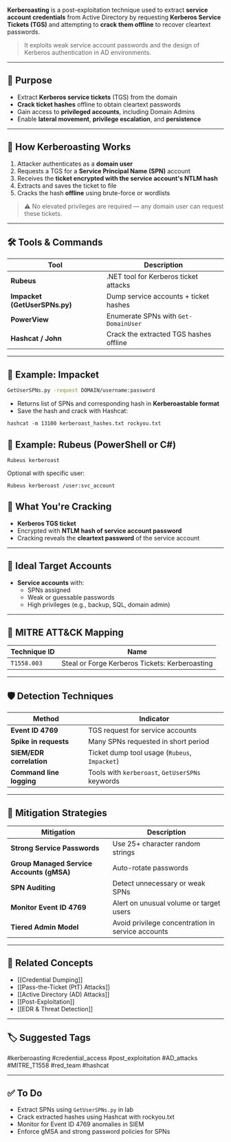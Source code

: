 **Kerberoasting** is a post-exploitation technique used to extract **service account credentials** from Active Directory by requesting **Kerberos Service Tickets (TGS)** and attempting to **crack them offline** to recover cleartext passwords.

> It exploits weak service account passwords and the design of Kerberos authentication in AD environments.

---

## 🎯 Purpose

- Extract **Kerberos service tickets** (TGS) from the domain
- **Crack ticket hashes** offline to obtain cleartext passwords
- Gain access to **privileged accounts**, including Domain Admins
- Enable **lateral movement**, **privilege escalation**, and **persistence**

---

## 🧱 How Kerberoasting Works

1. Attacker authenticates as a **domain user**
2. Requests a TGS for a **Service Principal Name (SPN)** account
3. Receives the **ticket encrypted with the service account's NTLM hash**
4. Extracts and saves the ticket to file
5. Cracks the hash **offline** using brute-force or wordlists

> ⚠️ No elevated privileges are required — any domain user can request these tickets.

---

## 🛠 Tools & Commands

| Tool                  | Description                                  |
|-----------------------|----------------------------------------------|
| **Rubeus**            | .NET tool for Kerberos ticket attacks         |
| **Impacket (GetUserSPNs.py)** | Dump service accounts + ticket hashes |
| **PowerView**         | Enumerate SPNs with `Get-DomainUser`         |
| **Hashcat / John**    | Crack the extracted TGS hashes offline       |

---

## 📘 Example: Impacket

```bash
GetUserSPNs.py -request DOMAIN/username:password
```

- Returns list of SPNs and corresponding hash in **Kerberoastable format**
- Save the hash and crack with Hashcat:

```
hashcat -m 13100 kerberoast_hashes.txt rockyou.txt
```

## 📘 Example: Rubeus (PowerShell or C#)

```
Rubeus kerberoast
```

Optional with specific user:

```
Rubeus kerberoast /user:svc_account
```

## 🔑 What You're Cracking

- **Kerberos TGS ticket**
- Encrypted with **NTLM hash of service account password**
- Cracking reveals the **cleartext password** of the service account

---

## 🧠 Ideal Target Accounts

- **Service accounts** with:
    - SPNs assigned
    - Weak or guessable passwords
    - High privileges (e.g., backup, SQL, domain admin)

---

## 🧠 MITRE ATT&CK Mapping

|Technique ID|Name|
|---|---|
|`T1558.003`|Steal or Forge Kerberos Tickets: Kerberoasting|

---

## 🛡 Detection Techniques

|Method|Indicator|
|---|---|
|**Event ID 4769**|TGS request for service accounts|
|**Spike in requests**|Many SPNs requested in short period|
|**SIEM/EDR correlation**|Ticket dump tool usage (`Rubeus`, `Impacket`)|
|**Command line logging**|Tools with `kerberoast`, `GetUserSPNs` keywords|

---

## 🔐 Mitigation Strategies

|Mitigation|Description|
|---|---|
|**Strong Service Passwords**|Use 25+ character random strings|
|**Group Managed Service Accounts (gMSA)**|Auto-rotate passwords|
|**SPN Auditing**|Detect unnecessary or weak SPNs|
|**Monitor Event ID 4769**|Alert on unusual volume or target users|
|**Tiered Admin Model**|Avoid privilege concentration in service accounts|

---

## 🧩 Related Concepts

- [[Credential Dumping]]
- [[Pass-the-Ticket (PtT) Attacks]]
- [[Active Directory (AD) Attacks]]
- [[Post-Exploitation]]
- [[EDR & Threat Detection]]

---

## 🏷 Suggested Tags

#kerberoasting #credential_access #post_exploitation #AD_attacks #MITRE_T1558 #red_team #hashcat

---

## ✅ To Do

-  Extract SPNs using `GetUserSPNs.py` in lab
-  Crack extracted hashes using Hashcat with rockyou.txt
-  Monitor for Event ID 4769 anomalies in SIEM
-  Enforce gMSA and strong password policies for SPNs